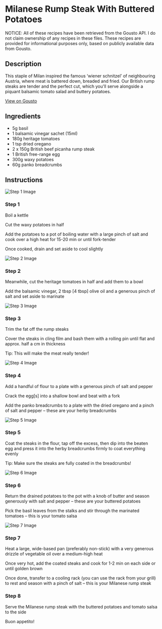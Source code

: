 # Milanese Rump Steak With Buttered Potatoes

NOTICE: All of these recipes have been retrieved from the Gousto API. I do not claim ownership of any recipes in these files. These recipes are provided for informational purposes only, based on publicly available data from Gousto.

## Description

This staple of Milan inspired the famous ‘wiener schnitzel’ of neighbouring Austria, where meat is battered down, breaded and fried. Our British rump steaks are tender and the perfect cut, which you'll serve alongside a piquant balsamic tomato salad and buttery potatoes.

[View on Gousto](https://www.gousto.co.uk/recipes/cookbook/milanese-rump-steak-with-buttered-potatoes)

## Ingredients

- 5g basil
- 1 balsamic vinegar sachet (15ml)
- 180g heritage tomatoes
- 1 tsp dried oregano
- 2 x 150g British beef picanha rump steak
- 1 British free-range egg
- 300g waxy potatoes
- 60g panko breadcrumbs

## Instructions

![Step 1 Image](https://production-media.gousto.co.uk/cms/recipe-step-image/2095.-step-1-x200.jpg)

### Step 1

Boil a kettle


Cut the waxy potatoes in half


Add the potatoes to a pot of boiling water with a large pinch of salt and cook over a high heat for 15-20 min or until fork-tender


Once cooked, drain and set aside to cool slightly

![Step 2 Image](https://production-media.gousto.co.uk/cms/recipe-step-image/2095.-step-2-x200.jpg)

### Step 2

Meanwhile, cut the heritage tomatoes in half and add them to a bowl


Add the balsamic vinegar, 2 tbsp <span class="text-danger">[4 tbsp]</span> olive oil and a generous pinch of salt and set aside to marinate

![Step 3 Image](https://production-media.gousto.co.uk/cms/recipe-step-image/2095.-step-3-x200.jpg)

### Step 3

Trim the fat off the rump steaks


Cover the steaks in <span class="text-highlight">cling film</span> and bash them with a rolling pin until flat and approx. half a cm in thickness


Tip: This will make the meat really tender!

![Step 4 Image](https://production-media.gousto.co.uk/cms/recipe-step-image/2095.-step-4-x200.jpg)

### Step 4

Add a handful of flour to a plate with a generous pinch of salt and pepper


Crack the egg<span class="text-danger">[s]</span> into a shallow bowl and beat with a fork


Add the panko breadcrumbs to a plate with the dried oregano and a pinch of salt and pepper<span class="text-highlight"> – these are your herby breadcrumbs</span>

![Step 5 Image](https://production-media.gousto.co.uk/cms/recipe-step-image/2095.-step-5-x200.jpg)

### Step 5

Coat the steaks in the flour, tap off the excess, then dip into the beaten egg and press it into the <span class="text-highlight">herby</span> breadcrumbs firmly to coat everything evenly


Tip: Make sure the steaks are fully coated in the breadcrumbs!

![Step 6 Image](https://production-media.gousto.co.uk/cms/recipe-step-image/2095.-step-6-x200.jpg)

### Step 6

Return the drained potatoes to the pot with a knob of butter and season generously with salt and pepper – these are your buttered potatoes


Pick the basil leaves from the stalks and stir through the marinated tomatoes – this is your tomato salsa

![Step 7 Image](https://production-media.gousto.co.uk/cms/recipe-step-image/2095.-step-7-x200.jpg)

### Step 7

Heat a large, wide-based pan (preferably non-stick) with a very generous drizzle of vegetable oil over a medium-high heat


Once very hot, add the coated steaks and cook for 1-2 min on each side or until golden brown


Once done, transfer to a cooling rack (you can use the rack from your grill) to rest and season with a pinch of salt – this is your Milanese rump steak

### Step 8

Serve the Milanese rump steak with the buttered potatoes and tomato salsa to the side


<span class="text-highlight">Buon appetito!</span>

